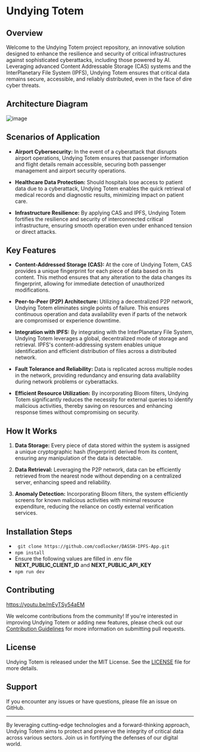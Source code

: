 # Undying Totem

## Overview

Welcome to the Undying Totem project repository, an innovative solution designed to enhance the resilience and security of critical infrastructures against sophisticated cyberattacks, including those powered by AI. Leveraging advanced Content Addressable Storage (CAS) systems and the InterPlanetary File System (IPFS), Undying Totem ensures that critical data remains secure, accessible, and reliably distributed, even in the face of dire cyber threats.
## Architecture Diagram

![image](https://github.com/codlocker/DASSH-IPFS-App/assets/12949012/5421c339-3ced-4409-b487-5d501e1f28d6)

## Scenarios of Application

- **Airport Cybersecurity:** In the event of a cyberattack that disrupts airport operations, Undying Totem ensures that passenger information and flight details remain accessible, securing both passenger management and airport security operations.

- **Healthcare Data Protection:** Should hospitals lose access to patient data due to a cyberattack, Undying Totem enables the quick retrieval of medical records and diagnostic results, minimizing impact on patient care.

- **Infrastructure Resilience:** By applying CAS and IPFS, Undying Totem fortifies the resilience and security of interconnected critical infrastructure, ensuring smooth operation even under enhanced tension or direct attacks.

## Key Features

- **Content-Addressed Storage (CAS):** At the core of Undying Totem, CAS provides a unique fingerprint for each piece of data based on its content. This method ensures that any alteration to the data changes its fingerprint, allowing for immediate detection of unauthorized modifications.

- **Peer-to-Peer (P2P) Architecture:** Utilizing a decentralized P2P network, Undying Totem eliminates single points of failure. This ensures continuous operation and data availability even if parts of the network are compromised or experience downtime.

- **Integration with IPFS:** By integrating with the InterPlanetary File System, Undying Totem leverages a global, decentralized mode of storage and retrieval. IPFS's content-addressing system enables unique identification and efficient distribution of files across a distributed network.

- **Fault Tolerance and Reliability:** Data is replicated across multiple nodes in the network, providing redundancy and ensuring data availability during network problems or cyberattacks.

- **Efficient Resource Utilization:** By incorporating Bloom filters, Undying Totem significantly reduces the necessity for external queries to identify malicious activities, thereby saving on resources and enhancing response times without compromising on security.

## How It Works

1. **Data Storage:** Every piece of data stored within the system is assigned a unique cryptographic hash (fingerprint) derived from its content, ensuring any manipulation of the data is detectable.

2. **Data Retrieval:** Leveraging the P2P network, data can be efficiently retrieved from the nearest node without depending on a centralized server, enhancing speed and reliability.

3. **Anomaly Detection:** Incorporating Bloom filters, the system efficiently screens for known malicious activities with minimal resource expenditure, reducing the reliance on costly external verification services.
## Installation Steps

- ``` git clone https://github.com/codlocker/DASSH-IPFS-App.git```
- ```npm install```
- Ensure the following values are filled in .env file **NEXT_PUBLIC_CLIENT_ID** and **NEXT_PUBLIC_API_KEY**
- ```npm run dev```

## Contributing

https://youtu.be/mEyTSy54aEM

We welcome contributions from the community! If you're interested in improving Undying Totem or adding new features, please check out our [Contribution Guidelines](/contributing) for more information on submitting pull requests.

## License

Undying Totem is released under the MIT License. See the [LICENSE](/LICENSE) file for more details.

## Support

If you encounter any issues or have questions, please file an issue on GitHub.

---

By leveraging cutting-edge technologies and a forward-thinking approach, Undying Totem aims to protect and preserve the integrity of critical data across various sectors. Join us in fortifying the defenses of our digital world.
